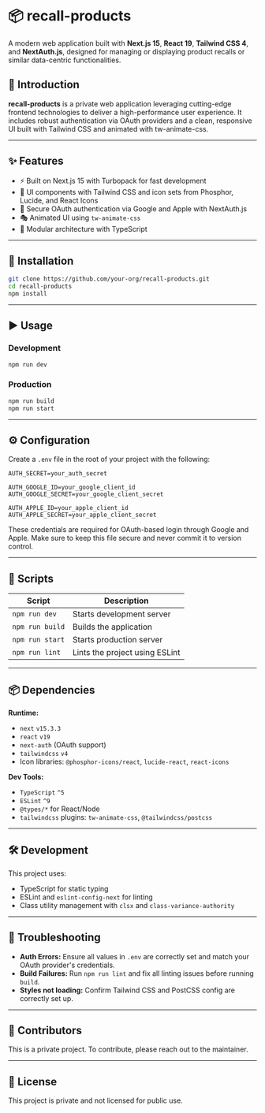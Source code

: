 # 📦 recall-products

A modern web application built with **Next.js 15**, **React 19**, **Tailwind CSS 4**, and **NextAuth.js**, designed for managing or displaying product recalls or similar data-centric functionalities.

## 🚀 Introduction

**recall-products** is a private web application leveraging cutting-edge frontend technologies to deliver a high-performance user experience. It includes robust authentication via OAuth providers and a clean, responsive UI built with Tailwind CSS and animated with tw-animate-css.

---

## ✨ Features

- ⚡ Built on Next.js 15 with Turbopack for fast development
- 🎨 UI components with Tailwind CSS and icon sets from Phosphor, Lucide, and React Icons
- 🔐 Secure OAuth authentication via Google and Apple with NextAuth.js
- 🎭 Animated UI using `tw-animate-css`
- 🧩 Modular architecture with TypeScript

---

## 💾 Installation

```bash
git clone https://github.com/your-org/recall-products.git
cd recall-products
npm install
```

---

## ▶️ Usage

### Development

```bash
npm run dev
```

### Production

```bash
npm run build
npm run start
```

---

## ⚙️ Configuration

Create a `.env` file in the root of your project with the following:

```env
AUTH_SECRET=your_auth_secret

AUTH_GOOGLE_ID=your_google_client_id
AUTH_GOOGLE_SECRET=your_google_client_secret

AUTH_APPLE_ID=your_apple_client_id
AUTH_APPLE_SECRET=your_apple_client_secret
```

These credentials are required for OAuth-based login through Google and Apple. Make sure to keep this file secure and never commit it to version control.

---

## 📜 Scripts

| Script          | Description                    |
| --------------- | ------------------------------ |
| `npm run dev`   | Starts development server      |
| `npm run build` | Builds the application         |
| `npm run start` | Starts production server       |
| `npm run lint`  | Lints the project using ESLint |

---

## 📦 Dependencies

**Runtime:**

- `next` `v15.3.3`
- `react` `v19`
- `next-auth` (OAuth support)
- `tailwindcss` `v4`
- Icon libraries: `@phosphor-icons/react`, `lucide-react`, `react-icons`

**Dev Tools:**

- `TypeScript` `^5`
- `ESLint` `^9`
- `@types/*` for React/Node
- `tailwindcss` plugins: `tw-animate-css`, `@tailwindcss/postcss`

---

## 🛠 Development

This project uses:

- TypeScript for static typing
- ESLint and `eslint-config-next` for linting
- Class utility management with `clsx` and `class-variance-authority`

---

## 🧩 Troubleshooting

- **Auth Errors:** Ensure all values in `.env` are correctly set and match your OAuth provider's credentials.
- **Build Failures:** Run `npm run lint` and fix all linting issues before running `build`.
- **Styles not loading:** Confirm Tailwind CSS and PostCSS config are correctly set up.

---

## 👥 Contributors

This is a private project. To contribute, please reach out to the maintainer.

---

## 📄 License

This project is private and not licensed for public use.
